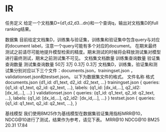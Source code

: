 # IR
任务定义
给定一个文档集D={d1,d2,d3...dn}和一个查询q，输出对文档集D的full ranking结果。

数据集
目前给定文档集D，训练集与验证集，训练集和验证集中包含query与对应的document label，注意一个query可能有多个对应的document。
在期末最终测试之前请尽可能地提升模型检索的精度。期末测试的时候将会释放测试集对模型进行最终测试，期末之前测试集不可见。
文档集文档数量	训练集查询数量	验证集查询数量	测试集查询数量
50万	3万	0.3万	0.3万
文档集D，训练集，验证集和测试集分别对应以下三个文件：documents.json，trainingset.json ，validationset.json和testset.json。
以下为数据集文件的格式。
文件名称	格式
documents.json	{d1_id: d1_text, d2_id: d2_text, ...}
trainingset.json	{ queries: {q1_id: q1_text, q2_id: q2_text, ...},
labels: {q1_id: [dx_id,...], q2_id2: [dx_id,...], ...} }
validationset.json	{ queries: {q1_id: q1_text, q2_id: q2_text, ...},
labels: {q1_id: [dx_id,...], q2_id2: [dx_id,...], ...} }
testset.json	{ queries: {q1_id: q1_text, q2_id: q2_text, ...}, }

基线模型
我们使用BM25作为基线模型在数据集验证集用指标MRR@10，NDCG@10进行了测试，结果作为参考，请见下表。
 	MRR@10	NDCG@10
BM25	20.31	17.84

